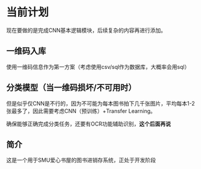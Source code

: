 # 当前计划

现在要做的是完成CNN基本逻辑模块，后续复杂的内容再进行添加。

## 一维码入库

使用一维码信息作为第一方案（考虑使用csv/sql作为数据库，大概率会用sql）

## 分类模型（当一维码损坏/不可用时）

但是似乎仅CNN是不行的，因为不可能为每本图书拍下几千张图片，平均每本1-2张最多了，因此需要考虑CNN（预训练）+Transfer Learning。

确保能够正确完成分类任务，还要有OCR功能辅助识别，**这个后面再说**

## 简介

这是一个用于SMU爱心书屋的图书进销存系统，正处于开发阶段
